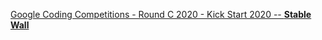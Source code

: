 [Google Coding Competitions - Round C 2020 - Kick Start 2020 -- **Stable Wall**](https://codingcompetitions.withgoogle.com/kickstart/round/000000000019ff43/00000000003379bb)